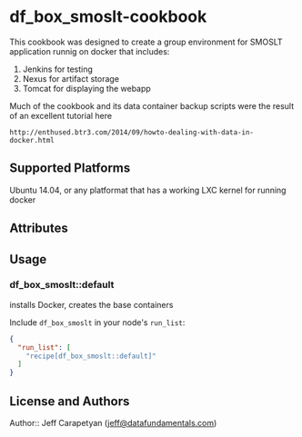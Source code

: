 # df_box_smoslt-cookbook

This cookbook was designed to create a group environment for SMOSLT application runnig on docker that includes:
1. Jenkins for testing
2. Nexus for artifact storage
3. Tomcat for displaying the webapp

Much of the cookbook and its data container backup scripts were the result of an excellent tutorial here 
```
http://enthused.btr3.com/2014/09/howto-dealing-with-data-in-docker.html
```

## Supported Platforms

Ubuntu 14.04, or any platformat that has a working LXC kernel for running docker

## Attributes

## Usage

### df_box_smoslt::default
installs Docker, creates the base containers 

Include `df_box_smoslt` in your node's `run_list`:

```json
{
  "run_list": [
    "recipe[df_box_smoslt::default]"
  ]
}
```

## License and Authors

Author:: Jeff Carapetyan (<jeff@datafundamentals.com>)

